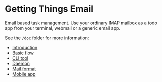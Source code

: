 # Getting Things Email

Email based task management. Use your ordinary IMAP mailbox as a todo app from your terminal, webmail or a generic email app.

See the `/doc` folder for more information:

- [Introduction](doc/gte-getting-things-email.adoc)
- [Basic flow](doc/basic-flow.adoc)
- [CLI tool](doc/cli.adoc)
- [Daemon](doc/daemon.adoc)
- [Mail format](doc/mail-format.adoc)
- [Mobile app](doc/mobile.adoc)



